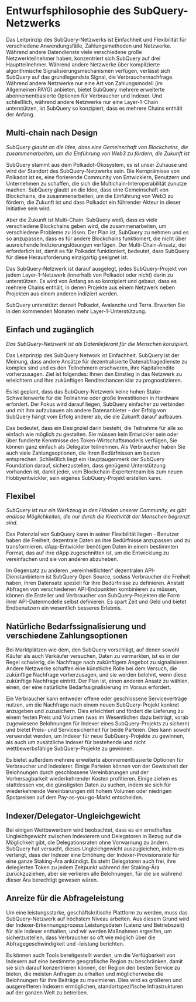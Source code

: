 # Entwurfsphilosophie des SubQuery-Netzwerks

Das Leitprinzip des SubQuery-Netzwerks ist Einfachheit und Flexibilität für verschiedene Anwendungsfälle, Zahlungsmethoden und Netzwerke. Während andere Datendienste viele verschiedene große Netzwerkteilnehmer haben, konzentriert sich SubQuery auf drei Hauptteilnehmer. Während andere Netzwerke über komplizierte algorithmische Signalisierungsmechanismen verfügen, verlässt sich SubQuery auf das grundlegendste Signal, die Verbrauchernachfrage. Während andere Netzwerke nur eine Art von Zahlungsmodell (im Allgemeinen PAYG) anbieten, bietet SubQuery mehrere erweiterte abonnementbasierte Optionen für Verbraucher und Indexer. Und schließlich, während andere Netzwerke nur eine Layer-1-Chain unterstützen, ist SubQuery so konzipiert, dass es mehrere Chains enthält der Anfang.

## Multi-chain nach Design

*SubQuery glaubt an die Idee, dass eine Gemeinschaft von Blockchains, die zusammenarbeiten, um die Einführung von Web3 zu fördern, die Zukunft ist*

SubQuery stammt aus dem Polkadot-Ökosystem, es ist unser Zuhause und wird der Standort des SubQuery-Netzwerks sein. Die Kernprämisse von Polkadot ist es, eine florierende Community von Entwicklern, Benutzern und Unternehmen zu schaffen, die sich die Multichain-Interoperabilität zunutze machen. SubQuery glaubt an die Idee, dass eine Gemeinschaft von Blockchains, die zusammenarbeiten, um die Einführung von Web3 zu fördern, die Zukunft ist und dass Polkadot ein führender Akteur in dieser Initiative sein wird.

Aber die Zukunft ist Multi-Chain. SubQuery weiß, dass es viele verschiedene Blockchains geben wird, die zusammenarbeiten, um verschiedene Probleme zu lösen. Der Plan ist, SubQuery zu nehmen und es so anzupassen, dass es für andere Blockchains funktioniert, die nicht über ausreichende Indizierungslösungen verfügen. Der Multi-Chain-Ansatz, der erforderlich ist, damit es für Polkadot funktioniert, bedeutet, dass SubQuery für diese Herausforderung einzigartig geeignet ist.

Das SubQuery-Netzwerk ist darauf ausgelegt, jedes SubQuery-Projekt von jedem Layer-1-Netzwerk (innerhalb von Polkadot oder nicht) darin zu unterstützen. Es wird von Anfang an so konzipiert und gebaut, dass es mehrere Chains enthält, in denen Projekte aus einem Netzwerk neben Projekten aus einem anderen indiziert werden.

SubQuery unterstützt derzeit Polkadot, Avalanche und Terra. Erwarten Sie in den kommenden Monaten mehr Layer-1-Unterstützung.

## Einfach und zugänglich

*Das SubQuery-Netzwerk ist als Datenlieferant für die Menschen konzipiert.*

Das Leitprinzip des SubQuery Network ist Einfachheit. SubQuery ist der Meinung, dass andere Ansätze für dezentralisierte Datenabfragedienste zu komplex sind und es den Teilnehmern erschweren, ihre Kapitalrendite vorherzusagen. Ziel ist folgendes: Ihnen den Einstieg in das Netzwerk zu erleichtern und Ihre zukünftigen Renditechancen klar zu prognostizieren.

Es ist geplant, dass das SubQuery-Netzwerk keine hohen Stake-Schwellenwerte für die Teilnahme oder große Investitionen in Hardware erfordert. Der Fokus wird darauf liegen, SubQuery einfacher zu verbinden und mit ihm aufzubauen als andere Datenanbieter – der Erfolg von SubQuery hängt vom Erfolg anderer ab, die die Zukunft darauf aufbauen.

Das bedeutet, dass ein Designziel darin besteht, die Teilnahme für alle so einfach wie möglich zu gestalten. Sie müssen kein Entwickler sein oder über fundierte Kenntnisse des Token-Wirtschaftsmodells verfügen, Sie können ganz einfach als Delegator teilnehmen. Als Verbraucher haben Sie auch viele Zahlungsoptionen, die Ihren Bedürfnissen am besten entsprechen. Schließlich liegt ein Hauptaugenmerk der SubQuery Foundation darauf, sicherzustellen, dass genügend Unterstützung vorhanden ist, damit jeder, vom Blockchain-Expertenteam bis zum neuen Hobbyentwickler, sein eigenes SubQuery-Projekt erstellen kann.

## Flexibel

*SubQuery ist nur ein Werkzeug in den Händen unserer Community, es gibt endlose Möglichkeiten, die nur durch die Kreativität der Menschen begrenzt sind.*

Das Potenzial von SubQuery kann in seiner Flexibilität liegen - Benutzer haben die Freiheit, dezentrale Daten an ihre Bedürfnisse anzupassen und zu transformieren. dApp-Entwickler benötigen Daten in einem bestimmten Format, das auf ihre dApp zugeschnitten ist, um die Entwicklung zu vereinfachen und sie von anderen abzuheben.

Im Gegensatz zu anderen „vereinheitlichten“ dezentralen API-Dienstanbietern ist SubQuery Open Source, sodass Verbraucher die Freiheit haben, ihren Datensatz speziell für ihre Bedürfnisse zu definieren. Anstatt Abfragen von verschiedenen API-Endpunkten kombinieren zu müssen, können die Ersteller und Verbraucher von SubQuery-Projekten die Form ihrer API-Datenmodelle selbst definieren. Es spart Zeit und Geld und bietet Endbenutzern ein wesentlich besseres Erlebnis.

## Natürliche Bedarfssignalisierung und verschiedene Zahlungsoptionen

Bei Marktplätzen wie dem, den SubQuery vorschlägt, auf denen sowohl Käufer als auch Verkäufer versuchen, Daten zu vermarkten, ist es in der Regel schwierig, die Nachfrage nach zukünftigem Angebot zu signalisieren. Andere Netzwerke schaffen eine künstliche Rolle bei dem Versuch, die zukünftige Nachfrage vorherzusagen, und sie werden belohnt, wenn diese zukünftige Nachfrage eintritt. Der Plan ist, einen anderen Ansatz zu wählen, einen, der eine natürliche Bedarfssignalisierung im Voraus erfordert.

Ein Verbraucher kann entweder offene oder geschlossene Serviceverträge nutzen, um die Nachfrage nach einem neuen SubQuery-Projekt konkret anzugeben und zuzusichern. Dies erleichtert und fördert die Lieferung zu einem festen Preis und Volumen (was im Wesentlichen dazu beiträgt, vorab zugewiesene Belohnungen für Indexer eines SubQuery-Projekts zu sichern) und bietet Preis- und Servicesicherheit für beide Parteien. Dies kann sowohl verwendet werden, um Indexer für neue SubQuery-Projekte zu gewinnen, als auch um zusätzliche Indexer für bestehende und nicht wettbewerbsfähige SubQuery-Projekte zu gewinnen.

Es bietet außerdem mehrere erweiterte abonnementbasierte Optionen für Verbraucher und Indexierer. Einige Parteien können von der Gewissheit der Belohnungen durch geschlossene Vereinbarungen und der Vorhersagbarkeit wiederkehrender Kosten profitieren. Einige ziehen es stattdessen vor, die günstigsten Daten zu suchen, indem sie sich für wiederkehrende Vereinbarungen mit hohem Volumen oder niedrigen Spotpreisen auf dem Pay-as-you-go-Markt entscheiden.

## Indexer/Delegator-Ungleichgewicht

Bei einigen Wettbewerbern wird beobachtet, dass es ein ernsthaftes Ungleichgewicht zwischen Indexierern und Delegatoren in Bezug auf die Möglichkeit gibt, die Delegationsraten ohne Vorwarnung zu ändern. SubQuery hat versucht, dieses Ungleichgewicht auszugleichen, indem es verlangt, dass der Indexer eine Erhöhung der Indexer-Provisionsrate für eine ganze Staking-Ära ankündigt. Es steht Delegatoren auch frei, ihre delegierten Token zu jedem Zeitpunkt während der Staking-Ära zurückzuziehen, aber sie verlieren alle Belohnungen, für die sie während dieser Ära berechtigt gewesen wären.

## Anreize für die Abfrageleistung

Um eine leistungsstarke, geschäftskritische Plattform zu werden, muss das SubQuery-Netzwerk auf höchstem Niveau arbeiten. Aus diesem Grund wird der Indexer-Erkennungsprozess Leistungsdaten (Latenz und Betriebszeit) für alle Indexer enthalten, und wir werden Maßnahmen ergreifen, um sicherzustellen, dass Verbraucher so oft wie möglich über die Abfragegeschwindigkeit und -leistung berichten.

Es können auch Tools bereitgestellt werden, um die Verfügbarkeit von Indexern auf eine bestimmte geografische Region zu beschränken, damit sie sich darauf konzentrieren können, der Region den besten Service zu bieten, die meisten Anfragen zu erhalten und möglicherweise die Belohnungen für ihre Beiträge zu maximieren. Dies wird es größeren und ausgereifteren Indexern ermöglichen, standortspezifische Infrastrukturen auf der ganzen Welt zu betreiben.
